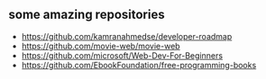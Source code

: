 ## some amazing repositories 
* https://github.com/kamranahmedse/developer-roadmap
* https://github.com/movie-web/movie-web
* https://github.com/microsoft/Web-Dev-For-Beginners
* https://github.com/EbookFoundation/free-programming-books
